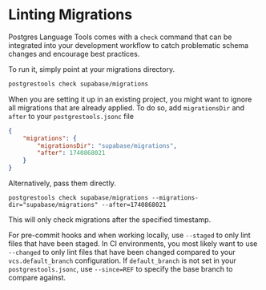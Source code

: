 # Linting Migrations

Postgres Language Tools comes with a `check` command that can be integrated into your development workflow to catch problematic schema changes and encourage best practices.

To run it, simply point at your migrations directory.

```sh
postgrestools check supabase/migrations
```

When you are setting it up in an existing project, you might want to ignore all migrations that are already applied. To do so, add `migrationsDir` and `after` to your `postgrestools.jsonc` file


```json
{
    "migrations": {
        "migrationsDir": "supabase/migrations",
        "after": 1740868021
    }
}
```

Alternatively, pass them directly.

```
postgrestools check supabase/migrations --migrations-dir="supabase/migrations" --after=1740868021
```

This will only check migrations after the specified timestamp.

For pre-commit hooks and when working locally, use `--staged` to only lint files that have been staged. In CI environments, you most likely want to use `--changed` to only lint files that have been changed compared to your `vcs.default_branch` configuration. If `default_branch` is not set in your `postgrestools.jsonc`, use `--since=REF` to specify the base branch to compare against.

